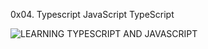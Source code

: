 0x04. Typescript
JavaScript
TypeScript

![LEARNING TYPESCRIPT AND JAVASCRIPT](https://miro.medium.com/v2/resize:fit:720/format:webp/0*K8-8y_pzXOa9aJ0u.png)
